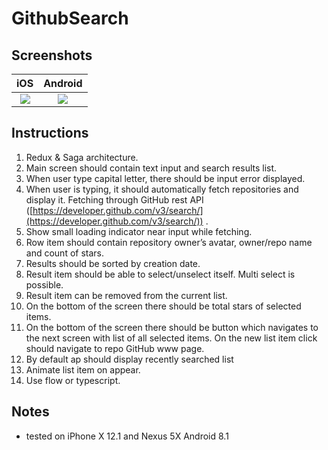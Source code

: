 # GithubSearch

Screenshots
----
iOS           |  Android
:-------------------------:|:-------------------------:
![](https://gyazo.com/baa537f160995d5782e39c66e744f4d7.gif) |  ![](https://gyazo.com/308deac46d377bb41782324603fd8f69.gif)

Instructions
----
1. Redux & Saga architecture.
2. Main screen should contain text input and search results list.
3. When user type capital letter, there should be input error displayed.
4. When user is typing, it should automatically fetch repositories and display it. Fetching through GitHub rest API ([https://developer.github.com/v3/search/](https://developer.github.com/v3/search/)) .
5. Show small loading indicator near input while fetching.
6. Row item should contain repository owner’s avatar, owner/repo name and count of stars.
7. Results should be sorted by creation date.
8. Result item should be able to select/unselect itself. Multi select is possible.
9. Result item can be removed from the current list.
10. On the bottom of the screen there should be total stars of selected items.
11. On the bottom of the screen there should be button which navigates to the next screen with list of all selected items. On the new list item click should navigate to repo GitHub www page.
12. By default ap should display recently searched list
13. Animate list item on appear.
14. Use flow or typescript.

Notes
----
- tested on iPhone X 12.1 and Nexus 5X Android 8.1
